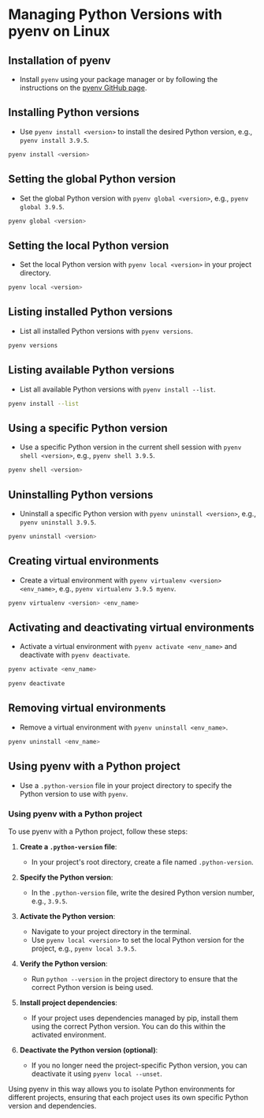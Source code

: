 # Managing Python Versions with pyenv on Linux

## Installation of pyenv
- Install `pyenv` using your package manager or by following the instructions on the [pyenv GitHub page](https://github.com/pyenv/pyenv).

## Installing Python versions
- Use `pyenv install <version>` to install the desired Python version, e.g., `pyenv install 3.9.5`.
```bash
pyenv install <version>
```

## Setting the global Python version
- Set the global Python version with `pyenv global <version>`, e.g., `pyenv global 3.9.5`.
```bash
pyenv global <version>
```

## Setting the local Python version
- Set the local Python version with `pyenv local <version>` in your project directory.
```bash
pyenv local <version>
```

## Listing installed Python versions
- List all installed Python versions with `pyenv versions`.
```bash
pyenv versions
```

## Listing available Python versions
- List all available Python versions with `pyenv install --list`.
```bash
pyenv install --list
```

## Using a specific Python version
- Use a specific Python version in the current shell session with `pyenv shell <version>`, e.g., `pyenv shell 3.9.5`.
```bash
pyenv shell <version>
```

## Uninstalling Python versions
- Uninstall a specific Python version with `pyenv uninstall <version>`, e.g., `pyenv uninstall 3.9.5`.
```bash
pyenv uninstall <version>
```

## Creating virtual environments
- Create a virtual environment with `pyenv virtualenv <version> <env_name>`, e.g., `pyenv virtualenv 3.9.5 myenv`.
```bash
pyenv virtualenv <version> <env_name>
```

## Activating and deactivating virtual environments
- Activate a virtual environment with `pyenv activate <env_name>` and deactivate with `pyenv deactivate`.
```bash
pyenv activate <env_name>
```
```bash
pyenv deactivate
```


## Removing virtual environments
- Remove a virtual environment with `pyenv uninstall <env_name>`.
```bash
pyenv uninstall <env_name>
```

## Using pyenv with a Python project
- Use a `.python-version` file in your project directory to specify the Python version to use with `pyenv`.

###  Using pyenv with a Python project

To use pyenv with a Python project, follow these steps:

1. **Create a `.python-version` file**:
   - In your project's root directory, create a file named `.python-version`.

2. **Specify the Python version**:
   - In the `.python-version` file, write the desired Python version number, e.g., `3.9.5`.

3. **Activate the Python version**:
   - Navigate to your project directory in the terminal.
   - Use `pyenv local <version>` to set the local Python version for the project, e.g., `pyenv local 3.9.5`.

4. **Verify the Python version**:
   - Run `python --version` in the project directory to ensure that the correct Python version is being used.

5. **Install project dependencies**:
   - If your project uses dependencies managed by pip, install them using the correct Python version. You can do this within the activated environment.

6. **Deactivate the Python version (optional)**:
   - If you no longer need the project-specific Python version, you can deactivate it using `pyenv local --unset`.

Using pyenv in this way allows you to isolate Python environments for different projects, ensuring that each project uses its own specific Python version and dependencies.



